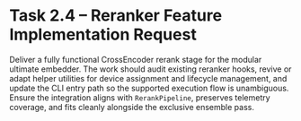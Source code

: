 # Task 2.4 – Reranker Feature Implementation Request

Deliver a fully functional CrossEncoder rerank stage for the modular ultimate embedder. The work should audit existing reranker hooks, revive or adapt helper utilities for device assignment and lifecycle management, and update the CLI entry path so the supported execution flow is unambiguous. Ensure the integration aligns with `RerankPipeline`, preserves telemetry coverage, and fits cleanly alongside the exclusive ensemble pass.
